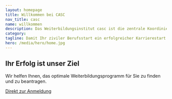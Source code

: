 ```yaml
---
layout: homepage
title: Willkommen bei CASC
nav_title: casc
name: willkommen
description: Das Weiterbildungsinstitut casc ist die zentrale Koordinierungs-, Betreuungs- und Beratungsstelle für die wissenschaftliche Weiterbildung der Universität der Bundeswehr München.
category: 
tagline: Damit Ihr ziviler Berufsstart ein erfolgreicher Karrierestart wird!
hero: /media/hero/home.jpg
---
```


<h2 class="title font-42 text-theme-colored mt-30 mb-20">Ihr Erfolg ist unser Ziel</h2>

<p class="mb-20">Wir helfen Ihnen, das optimale Weiterbildungsprogramm für Sie zu finden und zu beantragen.</p>

<a class="btn btn-theme-color-2 btn-lg text-uppercase text-white font-13 mt-30" href="/antrags-formular.html">Direkt zur Anmeldung</a>


